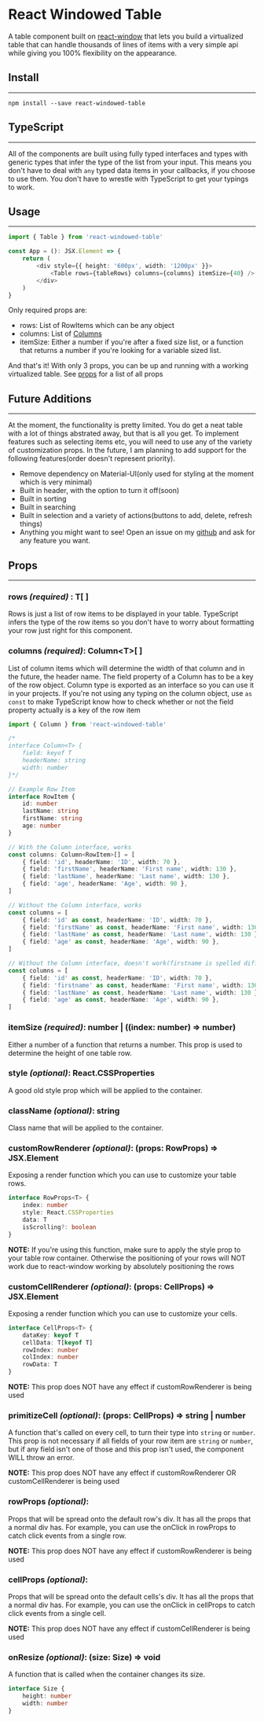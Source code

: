 # React Windowed Table

A table component built on [react-window](https://github.com/bvaughn/react-window) that lets you build a virtualized table that can handle thousands of lines of items with a very simple api while giving you 100% flexibility on the appearance.

## Install

---

`npm install --save react-windowed-table`

## TypeScript

---

All of the components are built using fully typed interfaces and types with generic types that infer the type of the list from your input. This means you don't have to deal with `any` typed data items in your callbacks, if you choose to use them. You don't have to wrestle with TypeScript to get your typings to work.

## Usage

---

```typescript
import { Table } from 'react-windowed-table'

const App = (): JSX.Element => {
    return (
        <div style={{ height: '600px', width: '1200px' }}>
            <Table rows={tableRows} columns={columns} itemSize={40} />
        </div>
    )
}
```

Only required props are:

-   rows: List of RowItems which can be any object
-   columns: List of [Columns](#props)
-   itemSize: Either a number if you're after a fixed size list, or a function that returns a number if you're looking for a variable sized list.

And that's it! With only 3 props, you can be up and running with a working virtualized table. See [props](#props) for a list of all props

## Future Additions

---

At the moment, the functionality is pretty limited. You do get a neat table with a lot of things abstrated away, but that is all you get. To implement features such as selecting items etc, you will need to use any of the variety of customization props. In the future, I am planning to add support for the following features(order doesn't represent priority).

-   Remove dependency on Material-UI(only used for styling at the moment which is very minimal)
-   Built in header, with the option to turn it off(soon)
-   Built in sorting
-   Built in searching
-   Built in selection and a variety of actions(buttons to add, delete, refresh things)
-   Anything you might want to see! Open an issue on my [github](https://github.com/onuralpbicer/react-windowed-table/issues) and ask for any feature you want.

## Props

---

### rows _(required)_ : T[ ]

Rows is just a list of row items to be displayed in your table. TypeScript infers the type of the row items so you don't have to worry about formatting your row just right for this component.

### columns _(required)_: Column\<T>[ ]

List of column items which will determine the width of that column and in the future, the header name. The field property of a Column has to be a key of the row object. Column type is exported as an interface so you can use it in your projects. If you're not using any typing on the column object, use `as const` to make TypeScript know how to check whether or not the field property actually is a key of the row item

```typescript
import { Column } from 'react-windowed-table'

/*
interface Column<T> {
    field: keyof T
    headerName: string
    width: number
}*/

// Example Row Item
interface RowItem {
    id: number
    lastName: string
    firstName: string
    age: number
}

// With the Column interface, works
const columns: Column<RowItem>[] = [
    { field: 'id', headerName: 'ID', width: 70 },
    { field: 'firstName', headerName: 'First name', width: 130 },
    { field: 'lastName', headerName: 'Last name', width: 130 },
    { field: 'age', headerName: 'Age', width: 90 },
]

// Without the Column interface, works
const columns = [
    { field: 'id' as const, headerName: 'ID', width: 70 },
    { field: 'firstName' as const, headerName: 'First name', width: 130 },
    { field: 'lastName' as const, headerName: 'Last name', width: 130 },
    { field: 'age' as const, headerName: 'Age', width: 90 },
]

// Without the Column interface, doesn't work(firstname is spelled differently)
const columns = [
    { field: 'id' as const, headerName: 'ID', width: 70 },
    { field: 'firstname' as const, headerName: 'First name', width: 130 },
    { field: 'lastName' as const, headerName: 'Last name', width: 130 },
    { field: 'age' as const, headerName: 'Age', width: 90 },
]
```

### itemSize _(required)_: number | ((index: number) => number)

Either a number of a function that returns a number. This prop is used to determine the height of one table row.

### style _(optional)_: React.CSSProperties

A good old style prop which will be applied to the container.

### className _(optional)_: string

Class name that will be applied to the container.

### customRowRenderer _(optional)_: (props: RowProps<T>) => JSX.Element

Exposing a render function which you can use to customize your table rows.

```typescript
interface RowProps<T> {
    index: number
    style: React.CSSProperties
    data: T
    isScrolling?: boolean
}
```

**NOTE:** If you're using this function, make sure to apply the style prop to your table row container. Otherwise the positioning of your rows will NOT work due to react-window working by absolutely positioning the rows

### customCellRenderer _(optional)_: (props: CellProps<T>) => JSX.Element

Exposing a render function which you can use to customize your cells.

```typescript
interface CellProps<T> {
    dataKey: keyof T
    cellData: T[keyof T]
    rowIndex: number
    colIndex: number
    rowData: T
}
```

**NOTE:** This prop does NOT have any effect if customRowRenderer is being used

### primitizeCell _(optional)_: (props: CellProps<T>) => string | number

A function that's called on every cell, to turn their type into `string` or `number`. This prop is not necessary if all fields of your row item are `string` or `number`, but if any field isn't one of those and this prop isn't used, the component WILL throw an error.

**NOTE:** This prop does NOT have any effect if customRowRenderer OR customCellRenderer is being used

### rowProps _(optional)_:

Props that will be spread onto the default row's div. It has all the props that a normal div has. For example, you can use the onClick in rowProps to catch click events from a single row.

**NOTE:** This prop does NOT have any effect if customRowRenderer is being used

### cellProps _(optional)_:

Props that will be spread onto the default cells's div. It has all the props that a normal div has. For example, you can use the onClick in cellProps to catch click events from a single cell.

**NOTE:** This prop does NOT have any effect if customCellRenderer is being used

### onResize _(optional)_: (size: Size) => void

A function that is called when the container changes its size.

```typescript
interface Size {
    height: number
    width: number
}
```
